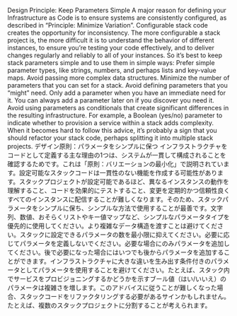 Design Principle: Keep Parameters Simple A major reason for defining your Infrastructure as Code is to ensure systems are consistently configured, as described in “Principle: Minimize Variation”. Configurable stack code creates the opportunity for inconsistency. The more configurable a stack project is, the more difficult it is to understand the behavior of different instances, to ensure you’re testing your code effectively, and to deliver changes regularly and reliably to all of your instances. So it’s best to keep stack parameters simple and to use them in simple ways: Prefer simple parameter types, like strings, numbers, and perhaps lists and key-value maps. Avoid passing more complex data structures. Minimize the number of parameters that you can set for a stack. Avoid defining parameters that you “might” need. Only add a parameter when you have an immediate need for it. You can always add a parameter later on if you discover you need it. Avoid using parameters as conditionals that create significant differences in the resulting infrastructure. For example, a Boolean (yes/no) parameter to indicate whether to provision a service within a stack adds complexity. When it becomes hard to follow this advice, it’s probably a sign that you should refactor your stack code, perhaps splitting it into multiple stack projects.
デザイン原則：パラメータをシンプルに保つ
インフラストラクチャをコードとして定義する主な理由の1つは、システムが一貫して構成されることを確認するためです。これは「原則：バリエーションの最小化」で説明されています。設定可能なスタックコードは一貫性のない機能を作成する可能性があります。スタックプロジェクトが設定可能であるほど、異なるインスタンスの動作を理解すること、コードを効果的にテストすること、変更を定期的かつ信頼性良くすべてのインスタンスに配信することが難しくなります。そのため、スタックパラメータをシンプルに保ち、シンプルな方法で使用することが最善です。文字列、数値、おそらくリストやキー値マップなど、シンプルなパラメータタイプを優先的に使用してください。より複雑なデータ構造を渡すことは避けてください。スタックに設定できるパラメータの数を最小限に抑えてください。必要に応じてパラメータを定義しないでください。必要な場合にのみパラメータを追加してください。後で必要になった場合にはいつでも後からパラメータを追加することができます。インフラストラクチャに大きな違いを生み出す条件付きのパラメータとしてパラメータを使用することを避けてください。たとえば、スタック内でサービスをプロビジョニングするかどうかを示すブール値（はい/いいえ）のパラメータは複雑さを増します。このアドバイスに従うことが難しくなった場合、スタックコードをリファクタリングする必要があるサインかもしれません。たとえば、複数のスタックプロジェクトに分割することが考えられます。